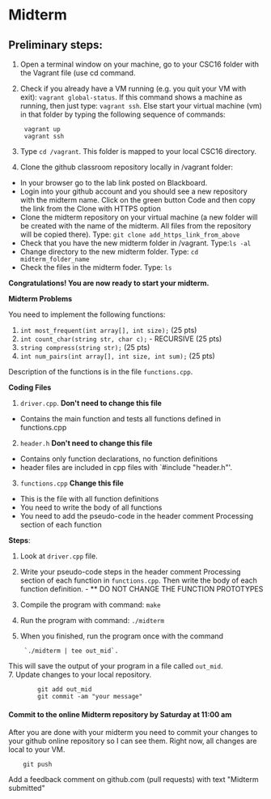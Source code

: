 # Midterm

## Preliminary steps: 

1. Open a terminal window on your machine, go to your CSC16 folder with the Vagrant file (use cd command.
2. Check if you already have a VM running (e.g. you quit your VM with exit): `vagrant global-status`. If this command shows a machine as running, then just type: `vagrant ssh`. Else start your virtual machine (vm) in that folder by typing the following sequence of commands: 

		vagrant up
		vagrant ssh 

2. Type `cd /vagrant`. This folder is mapped to your local CSC16 directory.

3. Clone the github classroom repository locally in /vagrant folder:
	
  - In your browser go to the lab link posted on Blackboard.
  - Login into your github account and you should see a new repository with 
the midterm name. Click on the green button Code and then copy the link from the Clone with HTTPS option
  - Clone the midterm repository on your virtual machine (a new folder will be created with the name of the midterm. All files from the repository will be copied there). Type: `git clone add_https_link_from_above`
  - Check that you have the new midterm folder in /vagrant. Type:`ls -al`
  - Change directory to the new midterm folder. Type: `cd midterm_folder_name`
  - Check the files in the midterm foder. Type: `ls`
		
**Congratulations! You are now ready to start your midterm.**


**Midterm Problems**

You need to implement the following functions:
 1. `int most_frequent(int array[], int size);` (25 pts)
 2. `int count_char(string str, char c);` - RECURSIVE (25 pts)
 3. `string compress(string str);` (25 pts)
 4. `int num_pairs(int array[], int size, int sum);` (25 pts)

Description of the functions is in the file `functions.cpp`. 

**Coding Files** 

1. `driver.cpp`. **Don't need to change this file**
  - Contains the main function and tests all functions defined in functions.cpp
2. `header.h` **Don't need to change this file**
  - Contains only function declarations, no function definitions
  - header files are included in cpp files with `#include "header.h"'. 
3. `functions.cpp` **Change this file**
  - This is the file with all function definitions
  - You need to write the body of all functions
  - You need to add the pseudo-code in the header comment Processing section of each function
  
**Steps**:
1. Look at `driver.cpp` file. 
3. Write your pseudo-code steps in the header comment Processing section of each function in `functions.cpp`. Then write the body of each function definition. - ** DO NOT CHANGE THE FUNCTION PROTOTYPES
4. Compile the program with command: `make`
5. Run the program with command: `./midterm`
6. When you finished, run the program once with the command 

		`./midterm | tee out_mid`. 
This will save the output of your program in a file called `out_mid`.  
7. Update changes to your local repository. 
			
			git add out_mid
			git commit -am "your message"

#### Commit to the online Midterm repository by Saturday at 11:00 am

After you are done with your midterm you need to commit your changes to your github online repository so I can see them. Right now, all changes are local to your VM. 
	
		git push

Add a feedback comment on github.com (pull requests) with text "Midterm submitted"




